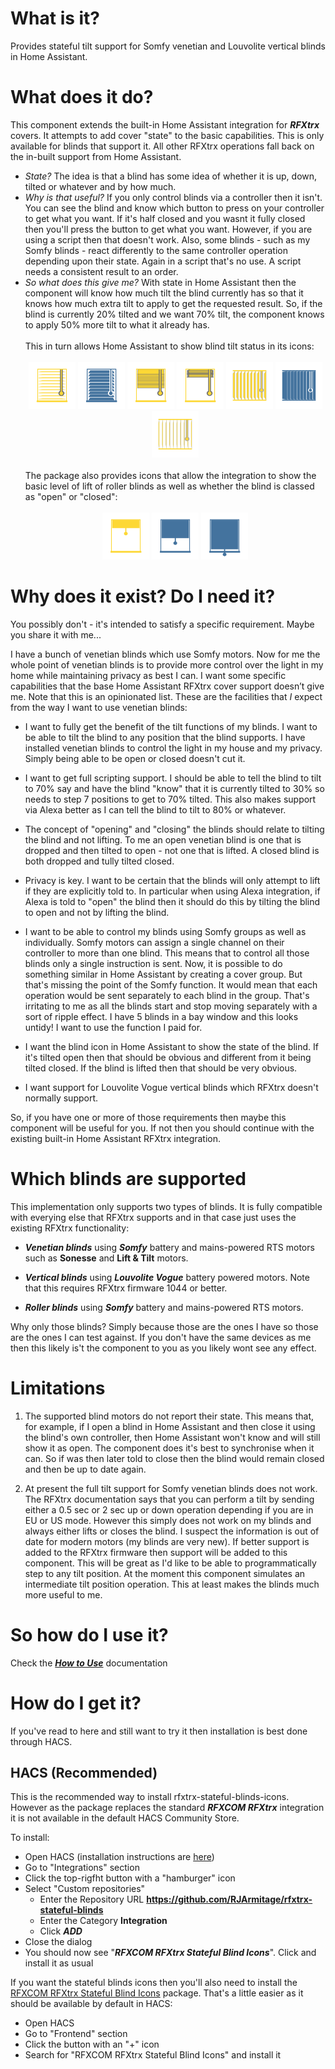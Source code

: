 # What is it?

Provides stateful tilt support for Somfy venetian and Louvolite vertical blinds in Home Assistant.

# What does it do?

This component extends the built-in Home Assistant integration for **_RFXtrx_** covers. It attempts to add cover "state" to the basic capabilities. This is only available for blinds that support it. All other RFXtrx operations fall back on the in-built support from Home Assistant.

- _State?_ The idea is that a blind has some idea of whether it is up, down, tilted or whatever and by how much.
- _Why is that useful?_ If you only control blinds via a controller then it isn't. You can see the blind and know which button to press on your controller to get what you want. If it's half closed and you wasnt it fully closed then you'll press the button to get what you want. However, if you are using a script then that doesn't work. Also, some blinds - such as my Somfy blinds - react differently to the same controller operation depending upon their state. Again in a script that's no use. A script needs a consistent result to an order.
- _So what does this give me?_ With state in Home Assistant then the component will know how much tilt the blind currently has so that it knows how much extra tilt to apply to get the requested result. So, if the blind is currently 20% tilted and we want 70% tilt, the component knows to apply 50% more tilt to what it already has.<br/><br/>This in turn allows Home Assistant to show blind tilt status in its icons:<br/><br/><div style="text-align: center"><img src="https://raw.githubusercontent.com/RJArmitage/rfxtrx-stateful-blinds-icons/main/dist/icons/venetian/active/50.svg" alt="Inactive fully tilted open venetian blind" style="height: 75px; width:75px;"/> <img src="https://raw.githubusercontent.com/RJArmitage/rfxtrx-stateful-blinds-icons/main/dist/icons/venetian/inactive/20.svg" alt="Inactive partially tilted closed venetian blind" style="height: 75px; width:75px;"/> <img src="https://raw.githubusercontent.com/RJArmitage/rfxtrx-stateful-blinds-icons/main/dist/icons/venetian/active/mid.svg" alt="Active partially lifted venetian blind" style="height: 75px; width:75px;"/> <img src="https://raw.githubusercontent.com/RJArmitage/rfxtrx-stateful-blinds-icons/main/dist/icons/venetian/active/up.svg" alt="Active fully lifted venetian blind" style="height: 75px; width:75px;"/> <img src="https://raw.githubusercontent.com/RJArmitage/rfxtrx-stateful-blinds-icons/main/dist/icons/vertical/active/25.svg" alt="Inactive partially fully tilted closed vertical blind" style="height: 75px; width:75px;"/> <img src="https://raw.githubusercontent.com/RJArmitage/rfxtrx-stateful-blinds-icons/main/dist/icons/vertical/inactive/00.svg" alt="Inactive fully tilted closed vertical blind" style="height: 75px; width:75px;"/> <img src="https://raw.githubusercontent.com/RJArmitage/rfxtrx-stateful-blinds-icons/main/dist/icons/vertical/active/50.svg" alt="Active fully tilted open vertical blind" style="height: 75px; width:75px;"/> </div><br/>The package also provides icons that allow the integration to show the basic level of lift of roller blinds as well as whether the blind is classed as "open" or "closed":<br/><br/><div style="text-align: center"> <img src="https://raw.githubusercontent.com/RJArmitage/rfxtrx-stateful-blinds-icons/main/dist/icons/roller/active/99.svg" alt="Active fully opened roller blind" style="height: 75px; width:75px;"/> <img src="https://raw.githubusercontent.com/RJArmitage/rfxtrx-stateful-blinds-icons/main/dist/icons/roller/inactive/50.svg" alt="Inactive partially closed roller blind" style="height: 75px; width:75px;"/> <img src="https://raw.githubusercontent.com/RJArmitage/rfxtrx-stateful-blinds-icons/main/dist/icons/roller/inactive/00.svg" alt="Inactive fully closed roller blind" style="height: 75px; width:75px;"/> </div>

# Why does it exist? Do I need it?

You possibly don't - it's intended to satisfy a specific requirement. Maybe you share it with me...

I have a bunch of venetian blinds which use Somfy motors. Now for me the whole point of venetian blinds is to provide more control over the light in my home while maintaining privacy as best I can. I want some specific capabilities that the base Home Assistant RFXtrx cover support doesn’t give me. Note that this is an opinionated list. These are the facilities that _I_ expect from the way I want to use venetian blinds:

- I want to fully get the benefit of the tilt functions of my blinds. I want to be able to tilt the blind to any position that the blind supports. I have installed venetian blinds to control the light in my house and my privacy. Simply being able to be open or closed doesn't cut it.

- I want to get full scripting support. I should be able to tell the blind to tilt to 70% say and have the blind "know" that it is currently tilted to 30% so needs to step 7 positions to get to 70% tilted. This also makes support via Alexa better as I can tell the blind to tilt to 80% or whatever.

- The concept of "opening" and "closing" the blinds should relate to tilting the blind and not lifting. To me an open venetian blind is one that is dropped and then tilted to open - not one that is lifted. A closed blind is both dropped and tully tilted closed.

- Privacy is key. I want to be certain that the blinds will only attempt to lift if they are explicitly told to. In particular when using Alexa integration, if Alexa is told to "open" the blind then it should do this by tilting the blind to open and not by lifting the blind.

- I want to be able to control my blinds using Somfy groups as well as individually. Somfy motors can assign a single channel on their controller to more than one blind. This means that to control all those blinds only a single instruction is sent. Now, it is possible to do something similar in Home Assistant by creating a cover group. But that's missing the point of the Somfy function. It would mean that each operation would be sent separately to each blind in the group. That's irritating to me as all the blinds start and stop moving separately with a sort of ripple effect. I have 5 blinds in a bay window and this looks untidy! I want to use the function I paid for.

- I want the blind icon in Home Assistant to show the state of the blind. If it's tilted open then that should be obvious and different from it being tilted closed. If the blind is lifted then that should be very obvious.

- I want support for Louvolite Vogue vertical blinds which RFXtrx doesn't normally support.

So, if you have one or more of those requirements then maybe this component will be useful for you. If not then you should continue with the existing built-in Home Assistant RFXtrx integration.

# Which blinds are supported

This implementation only supports two types of blinds. It is fully compatible with everying else that RFXtrx supports and in that case just uses the existing RFXtrx functionality:

- **_Venetian blinds_** using **_Somfy_** battery and mains-powered RTS motors such as **Sonesse** and **Lift & Tilt** motors.

- **_Vertical blinds_** using **_Louvolite Vogue_** battery powered motors. Note that this requires RFXtrx firmware 1044 or better.

- **_Roller blinds_** using **_Somfy_** battery and mains-powered RTS motors.

Why only those blinds? Simply because those are the ones I have so those are the ones I can test against. If you don't have the same devices as me then this likely is't the component to you as you likely wont see any effect.

# Limitations

1. The supported blind motors do not report their state. This means that, for example, if I open a blind in Home Assistant and then close it using the blind's own controller, then Home Assistant won't know and will still show it as open. The component does it's best to synchronise when it can. So if was then later told to close then the blind would remain closed and then be up to date again.

2. At present the full tilt support for Somfy venetian blinds does not work. The RFXtrx documentation says that you can perform a tilt by sending either a 0.5 sec or 2 sec up or down operation depending if you are in EU or US mode. However this simply does not work on my blinds and always either lifts or closes the blind. I suspect the information is out of date for modern motors (my blinds are very new). If better support is added to the RFXtrx firmware then support will be added to this component. This will be great as I'd like to be able to programmatically step to any tilt position. At the moment this component simulates an intermediate tilt position operation. This at least makes the blinds much more useful to me.

# So how do I use it?

Check the [**_How to Use_**](docs/USING.md) documentation

# How do I get it?

If you've read to here and still want to try it then installation is best done through HACS.

## HACS (Recommended)

This is the recommended way to install rfxtrx-stateful-blinds-icons. However as the package replaces the standard **_RFXCOM RFXtrx_** integration it is not available in the default HACS Community Store.

To install:

- Open HACS (installation instructions are [here](https://hacs.xyz/docs/installation/installation/))
- Go to "Integrations" section
- Click the top-rigfht button with a "hamburger" icon
- Select "Custom repositories"
  - Enter the Repository URL **https://github.com/RJArmitage/rfxtrx-stateful-blinds**
  - Enter the Category **Integration**
  - Click **_ADD_**
- Close the dialog
- You should now see "**_RFXCOM RFXtrx Stateful Blind Icons_**". Click and install it as usual

If you want the stateful blinds icons then you'll also need to install the [RFXCOM RFXtrx Stateful Blind Icons](https://github.com/RJArmitage/rfxtrx-stateful-blinds-icons) package. That's a little easier as it should be available by default in HACS:

- Open HACS
- Go to "Frontend" section
- Click the button with an "+" icon
- Search for "RFXCOM RFXtrx Stateful Blind Icons" and install it

